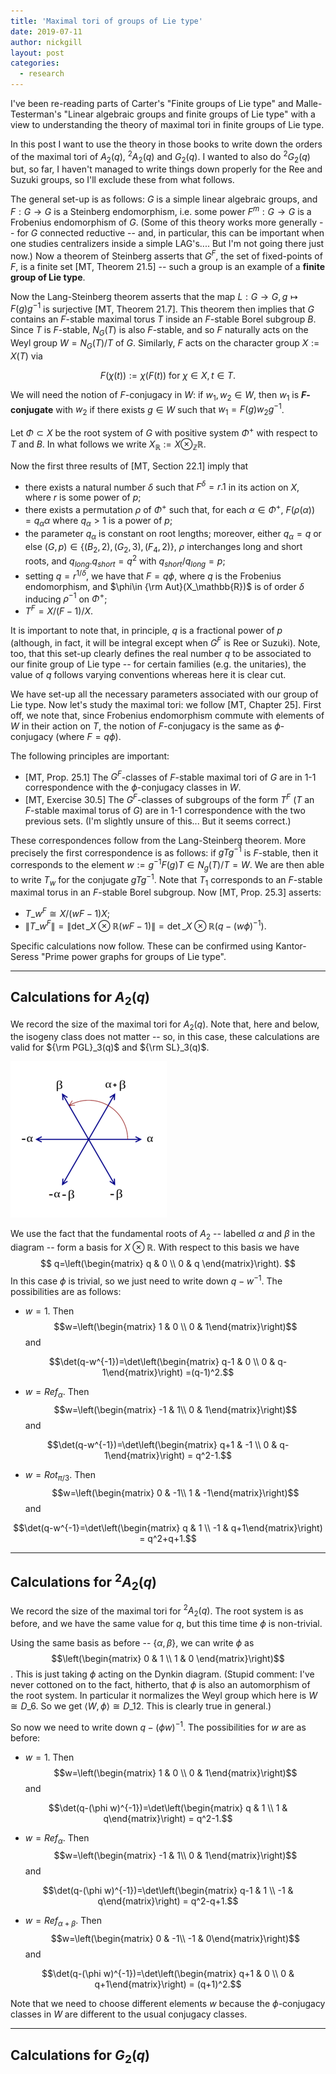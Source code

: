 ```yaml
---
title: 'Maximal tori of groups of Lie type'
date: 2019-07-11
author: nickgill
layout: post
categories:
  - research
---
```


<script type="text/x-mathjax-config">
    MathJax.Hub.Config({
      tex2jax: {
        skipTags: ['script', 'noscript', 'style', 'textarea', 'pre'],
        inlineMath: [['$','$']]
      }
    });
  </script>
  <script src="https://cdn.mathjax.org/mathjax/latest/MathJax.js?config=TeX-AMS-MML_HTMLorMML" type="text/javascript"></script>

I've been re-reading parts of Carter's "Finite groups of Lie type" and Malle-Testerman's "Linear algebraic groups and finite groups of Lie type" with a view to understanding the theory of maximal tori in finite groups of Lie type. 

In this post I want to use the theory in those books to write down the orders of the maximal tori of $A_2(q)$, ${^2A_2(q)}$ and $G_2(q)$. I wanted to also do ${^2G_2(q)}$ but, so far, I haven't managed to write things down properly for the Ree and Suzuki groups, so I'll exclude these from what follows.

The general set-up is as follows: $G$ is a simple linear algebraic groups, and $F:G\to G$ is a Steinberg endomorphism, i.e. some power $F^m:G\to G$ is a Frobenius endomorphism of $G$. (Some of this theory works more generally -- for $G$ connected reductive -- and, in particular, this can be important when one studies centralizers inside a simple LAG's.... But I'm not going there just now.) Now a theorem of Steinberg asserts that $G^F$, the set of fixed-points of $F$, is a finite set [MT, Theorem 21.5] -- such a group is an example of a **finite group of Lie type**. 

Now the Lang-Steinberg theorem asserts that the map $L:G\to G, \, g\mapsto F(g) g^{-1}$ is surjective [MT, Theorem 21.7]. This theorem then implies that $G$ contains an $F$-stable maximal torus $T$ inside an $F$-stable Borel subgroup $B$. Since $T$ is $F$-stable, $N_G(T)$ is also $F$-stable, and so $F$ naturally acts on the Weyl group $W=N_G(T)/T$ of $G$. Similarly, $F$ acts on the character group $X:=X(T)$ via

$$
F(\chi(t)):= \chi(F(t)) \textrm{ for } \chi \in X, t\in T.
$$

We will need the notion of $F$-conjugacy in $W$: if $w_1, w_2\in W$, then $w_1$ is **$F$-conjugate** with $w_2$ if there exists $g\in W$ such that $w_1=F(g)w_2g^{-1}$.

Let $\Phi\subset X$ be the root system of $G$ with positive system $\Phi^+$ with respect to $T$ and $B$. In what follows we write $X_\mathbb{R}:=X\otimes_{\mathbb{Z}}\mathbb{R}$.

Now the first three results of [MT, Section 22.1] imply that 
 - there exists a natural number $\delta$ such that $F^\delta=r.1$ in its action on $X$, where $r$ is some power of $p$;
 - there exists a permutation $\rho$ of $\Phi^+$ such that, for each $\alpha\in\Phi^+$, $F(\rho(\alpha)) = q_\alpha \alpha$ where $q_\alpha>1$ is a power of $p$;
 - the parameter $q_\alpha$ is constant on root lengths; moreover, either $q_\alpha=q$ or else $(G,p)\in\{(B_2,2), (G_2,3), (F_4,2)\}$, $\rho$ interchanges long and short roots, and $q_{long}.q_{short}=q^2$ with $q_{short}/q_{long}=p$;
 - setting $q=r^{1/\delta}$, we have that $F=q\phi$, where $q$ is the Frobenius endomorphism, and $\phi\in {\rm Aut}(X_\mathbb{R})$ is of order $\delta$ inducing $\rho^{-1}$ on $\Phi^+$;
 - $T^F=X/(F-1)/X$.

It is important to note that, in principle, $q$ is a fractional power of $p$ (although, in fact, it will be integral except when $G^F$ is Ree or Suzuki). Note, too, that this set-up clearly defines the real number $q$ to be associated to our finite group of Lie type -- for certain families (e.g. the unitaries), the value of $q$ follows varying conventions whereas here it is clear cut.

We have set-up all the necessary parameters associated with our group of Lie type. Now let's study the maximal tori: we follow [MT, Chapter 25]. First off, we note that, since Frobenius endomorphism commute with elements of $W$ in their action on $T$, the notion of $F$-conjugacy is the same as $\phi$-conjugacy (where $F=q\phi$).

The following principles are important:
 - [MT, Prop. 25.1] The $G^F$-classes of $F$-stable maximal tori of $G$ are in 1-1 correspondence with the $\phi$-conjugacy classes in $W$.
 - [MT, Exercise 30.5] The $G^F$-classes of subgroups of the form $T^F$ ($T$ an $F$-stable maximal torus of $G$) are in 1-1 correspondence with the two previous sets. (I'm slightly unsure of this... But it seems correct.)

These correspondences follow from the Lang-Steinberg theorem. More precisely the first correspondence is as follows: if $gTg^{-1}$ is $F$-stable, then it corresponds to the element $w:=g^{-1}F(g)T\in N_g(T)/T=W$. We are then able to write $T_w$ for the conjugate $gTg^{-1}$. Note that $T_1$ corresponds to an $F$-stable maximal torus in an $F$-stable Borel subgroup. Now [MT, Prop. 25.3] asserts:
 - $T\_w^F\cong X/(wF-1)X$;
 - $\|T\_w^F\|=\|\det\_{X\otimes \mathbb{R}}(wF-1)\|=\det\_{X\otimes \mathbb{R}}(q-(w\phi)^{-1})$.

Specific calculations now follow. These can be confirmed using Kantor-Seress "Prime power graphs for groups of Lie type".

---
##  Calculations for $A_2(q)$

We record the size of the maximal tori for $A_2(q)$. Note that, here and below, the isogeny class does not matter -- so, in this case, these calculations are valid for ${\rm PGL}_3(q)$ and ${\rm SL}_3(q)$.

![](A2.png)

We use the fact that the fundamental roots of $A_2$ -- labelled $\alpha$ and $\beta$ in the diagram -- form a basis for $X\otimes\mathbb{R}$. With respect to this basis we have
$$
q=\left(\begin{matrix} q & 0 \\ 0 & q \end{matrix}\right).
$$
In this case $\phi$ is trivial, so we just need to write down $q-w^{-1}$. The possibilities are as follows:
- $w=1$. Then $$w=\left(\begin{matrix} 1 & 0 \\ 0 & 1\end{matrix}\right)$$ and

$$\det(q-w^{-1})=\det\left(\begin{matrix} q-1 & 0 \\ 0 & q-1\end{matrix}\right) =(q-1)^2.$$

- $w=Ref_\alpha$. Then $$w=\left(\begin{matrix} -1 & 1\\ 0 & 1\end{matrix}\right)$$ and 

$$\det(q-w^{-1})=\det\left(\begin{matrix} q+1 & -1 \\ 0 & q-1\end{matrix}\right) = q^2-1.$$

- $w=Rot_{\pi/3}$. Then $$w=\left(\begin{matrix} 0 & -1\\ 1 & -1\end{matrix}\right)$$ and 

$$\det(q-w^{-1}=\det\left(\begin{matrix} q & 1 \\ -1 & q+1\end{matrix}\right) = q^2+q+1.$$

---

##  Calculations for ${^2A_2}(q)$

We record the size of the maximal tori for ${^2A_2}(q)$. The root system is as before, and we have the same value for $q$, but this time time $\phi$ is non-trivial.

Using the same basis as before -- $\{\alpha, \beta\}$, we can write $\phi$ as $$\left(\begin{matrix} 0 & 1 \\ 1 & 0 \end{matrix}\right)$$. This is just taking $\phi$ acting on the Dynkin diagram. (Stupid comment: I've never cottoned on to the fact, hitherto, that $\phi$ is also an automorphism of the root system. In particular it normalizes the Weyl group which here is $W\cong D\_6$. So we get $\langle W, \phi\rangle \cong D\_{12}$. This is clearly true in general.)

So now we need to write down $q-(\phi w)^{-1}$. The possibilities for $w$ are as before:
- $w=1$. Then $$w=\left(\begin{matrix} 1 & 0 \\ 0 & 1\end{matrix}\right)$$ and 

$$\det(q-(\phi w)^{-1})=\det\left(\begin{matrix} q & 1 \\ 1 & q\end{matrix}\right) = q^2-1.$$

- $w=Ref_\alpha$. Then $$w=\left(\begin{matrix} -1 & 1\\ 0 & 1\end{matrix}\right)$$ and 

$$\det(q-(\phi w)^{-1})=\det\left(\begin{matrix} q-1 & 1 \\ -1 & q\end{matrix}\right) = q^2-q+1.$$

- $w=Ref_{\alpha+\beta}$. Then $$w=\left(\begin{matrix} 0 & -1\\ -1 & 0\end{matrix}\right)$$ and 

$$\det(q-(\phi w)^{-1})=\det\left(\begin{matrix} q+1 & 0 \\ 0 & q+1\end{matrix}\right) = (q+1)^2.$$

Note that we need to choose different elements $w$ because the $\phi$-conjugacy classes in $W$ are different to the usual conjugacy classes.

---

## Calculations for $G_2(q)$




